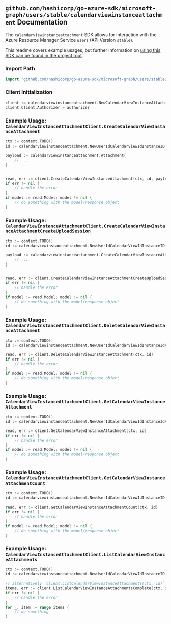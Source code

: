 
## `github.com/hashicorp/go-azure-sdk/microsoft-graph/users/stable/calendarviewinstanceattachment` Documentation

The `calendarviewinstanceattachment` SDK allows for interaction with the Azure Resource Manager Service `users` (API Version `stable`).

This readme covers example usages, but further information on [using this SDK can be found in the project root](https://github.com/hashicorp/go-azure-sdk/tree/main/docs).

### Import Path

```go
import "github.com/hashicorp/go-azure-sdk/microsoft-graph/users/stable/calendarviewinstanceattachment"
```


### Client Initialization

```go
client := calendarviewinstanceattachment.NewCalendarViewInstanceAttachmentClientWithBaseURI("https://management.azure.com")
client.Client.Authorizer = authorizer
```


### Example Usage: `CalendarViewInstanceAttachmentClient.CreateCalendarViewInstanceAttachment`

```go
ctx := context.TODO()
id := calendarviewinstanceattachment.NewUserIdCalendarViewIdInstanceID("userIdValue", "eventIdValue", "eventId1Value")

payload := calendarviewinstanceattachment.Attachment{
	// ...
}


read, err := client.CreateCalendarViewInstanceAttachment(ctx, id, payload)
if err != nil {
	// handle the error
}
if model := read.Model; model != nil {
	// do something with the model/response object
}
```


### Example Usage: `CalendarViewInstanceAttachmentClient.CreateCalendarViewInstanceAttachmentCreateUploadSession`

```go
ctx := context.TODO()
id := calendarviewinstanceattachment.NewUserIdCalendarViewIdInstanceID("userIdValue", "eventIdValue", "eventId1Value")

payload := calendarviewinstanceattachment.CreateCalendarViewInstanceAttachmentCreateUploadSessionRequest{
	// ...
}


read, err := client.CreateCalendarViewInstanceAttachmentCreateUploadSession(ctx, id, payload)
if err != nil {
	// handle the error
}
if model := read.Model; model != nil {
	// do something with the model/response object
}
```


### Example Usage: `CalendarViewInstanceAttachmentClient.DeleteCalendarViewInstanceAttachment`

```go
ctx := context.TODO()
id := calendarviewinstanceattachment.NewUserIdCalendarViewIdInstanceIdAttachmentID("userIdValue", "eventIdValue", "eventId1Value", "attachmentIdValue")

read, err := client.DeleteCalendarViewInstanceAttachment(ctx, id)
if err != nil {
	// handle the error
}
if model := read.Model; model != nil {
	// do something with the model/response object
}
```


### Example Usage: `CalendarViewInstanceAttachmentClient.GetCalendarViewInstanceAttachment`

```go
ctx := context.TODO()
id := calendarviewinstanceattachment.NewUserIdCalendarViewIdInstanceIdAttachmentID("userIdValue", "eventIdValue", "eventId1Value", "attachmentIdValue")

read, err := client.GetCalendarViewInstanceAttachment(ctx, id)
if err != nil {
	// handle the error
}
if model := read.Model; model != nil {
	// do something with the model/response object
}
```


### Example Usage: `CalendarViewInstanceAttachmentClient.GetCalendarViewInstanceAttachmentCount`

```go
ctx := context.TODO()
id := calendarviewinstanceattachment.NewUserIdCalendarViewIdInstanceID("userIdValue", "eventIdValue", "eventId1Value")

read, err := client.GetCalendarViewInstanceAttachmentCount(ctx, id)
if err != nil {
	// handle the error
}
if model := read.Model; model != nil {
	// do something with the model/response object
}
```


### Example Usage: `CalendarViewInstanceAttachmentClient.ListCalendarViewInstanceAttachments`

```go
ctx := context.TODO()
id := calendarviewinstanceattachment.NewUserIdCalendarViewIdInstanceID("userIdValue", "eventIdValue", "eventId1Value")

// alternatively `client.ListCalendarViewInstanceAttachments(ctx, id)` can be used to do batched pagination
items, err := client.ListCalendarViewInstanceAttachmentsComplete(ctx, id)
if err != nil {
	// handle the error
}
for _, item := range items {
	// do something
}
```

